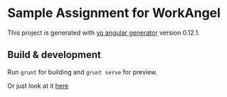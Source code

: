 # Sample Assignment for WorkAngel

This project is generated with [yo angular generator](https://github.com/yeoman/generator-angular)
version 0.12.1.

## Build & development

Run `grunt` for building and `grunt serve` for preview.

Or just look at it [here](http://humancatfood.github.io/work-angel/)
